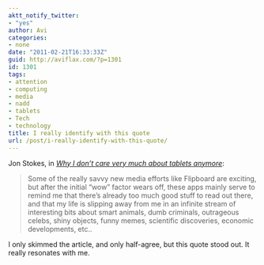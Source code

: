 ```yaml
---
aktt_notify_twitter:
- "yes"
author: Avi
categories:
- none
date: "2011-02-21T16:33:33Z"
guid: http://aviflax.com/?p=1301
id: 1301
tags:
- attention
- computing
- media
- nadd
- tablets
- Tech
- technology
title: I really identify with this quote
url: /post/i-really-identify-with-this-quote/
---
```

Jon Stokes, in <cite><a href="http://arstechnica.com/staff/carthage/2011/02/why-i-dont-care-very-much-about-tablets.ars">Why I don&#8217;t care very much about tablets anymore</a></cite>:

<blockquote cite="http://arstechnica.com/staff/carthage/2011/02/why-i-dont-care-very-much-about-tablets.ars">
  <p>
    Some of the really savvy new media efforts like Flipboard are exciting, but after the initial &#8220;wow&#8221; factor wears off, these apps mainly serve to remind me that there&#8217;s already too much good stuff to read out there, and that my life is slipping away from me in an infinite stream of interesting bits about smart animals, dumb criminals, outrageous celebs, shiny objects, funny memes, scientific discoveries, economic developments, etc..
  </p>
</blockquote>

I only skimmed the article, and only half-agree, but this quote stood out. It really resonates with me.